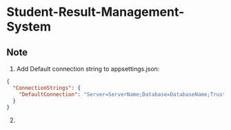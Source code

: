 # Student-Result-Management-System
## Note
1. Add Default connection string to appsettings.json:
```json
{
  "ConnectionStrings": {
	"DefaultConnection": "Server=ServerName;Database=DatabaseName;Trusted_Connection=True;MultipleActiveResultSets=true"
  }
}
```
2. 